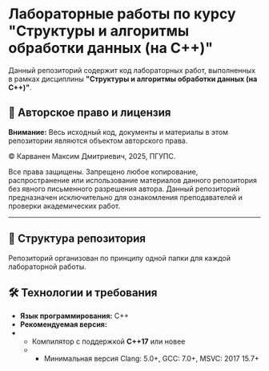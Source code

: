 # Лабораторные работы по курсу "Структуры и алгоритмы обработки данных (на C++)"

Данный репозиторий содержит код лабораторных работ, выполненных в рамках дисциплины **"Структуры и алгоритмы обработки данных (на C++)"**.

## 📄 Авторское право и лицензия

**Внимание:** Весь исходный код, документы и материалы в этом репозитории являются объектом авторского права.

© Карванен Максим Дмитриевич, 2025, ПГУПС.

Все права защищены. Запрещено любое копирование, распространение или использование материалов данного репозитория без явного письменного разрешения автора. Данный репозиторий предназначен исключительно для ознакомления преподавателей и проверки академических работ.

---

## 📁 Структура репозитория
Репозиторий организован по принципу одной папки для каждой лабораторной работы.

## 🛠 Технологии и требования

*   **Язык программирования:** С++
*   **Рекомендуемая версия:**
*   - Компилятор с поддержкой **C++17** или новее
    - - Минимальная версия Clang: 5.0+, GCC: 7.0+, MSVC: 2017 15.7+
